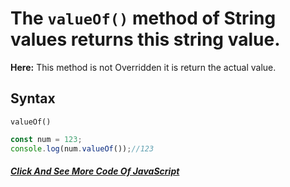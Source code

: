 # The `valueOf()` method of String values returns this string value.
**Here:** This method is not Overridden it is return the actual value.
## Syntax

```
valueOf()

```

```javascript
const num = 123;
console.log(num.valueOf());//123
```
##### [Click And See More Code Of JavaScript](../js/33.valueOf.js)